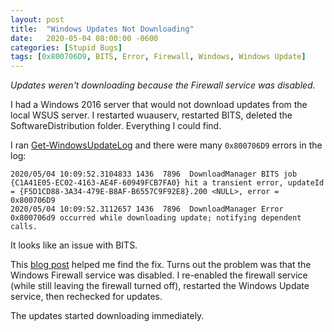 ```yaml
---
layout: post
title:  "Windows Updates Not Downloading"
date:   2020-05-04 08:00:00 -0600
categories: [Stupid Bugs]
tags: [0x800706D9, BITS, Error, Firewall, Windows, Windows Update]
---
```


*Updates weren't downloading because the Firewall service was disabled.*

I had a Windows 2016 server that would not download updates from the local WSUS server. I restarted wuauserv, restarted BITS, deleted the SoftwareDistribution folder. Everything I could find.

I ran [Get-WindowsUpdateLog](https://docs.microsoft.com/en-us/powershell/module/windowsupdate/get-windowsupdatelog?view=win10-ps) and there were many `0x800706D9` errors in the log:

```
2020/05/04 10:09:52.3104833 1436  7896  DownloadManager BITS job {C1A41E05-EC02-4163-AE4F-60949FCB7FA0} hit a transient error, updateId = {F5D1CD88-3A34-479E-B8AF-B6557C9F92E8}.200 <NULL>, error = 0x800706D9
2020/05/04 10:09:52.3112657 1436  7896  DownloadManager Error 0x800706d9 occurred while downloading update; notifying dependent calls.
```

It looks like an issue with BITS.

This [blog post](http://blog.configmatt.com/2018/06/0x800706d9-there-are-no-more-endpoints.html) helped me find the fix. Turns out the problem was that the Windows Firewall service was disabled. I re-enabled the firewall service (while still leaving the firewall turned off), restarted the Windows Update service, then rechecked for updates.

The updates started downloading immediately.
